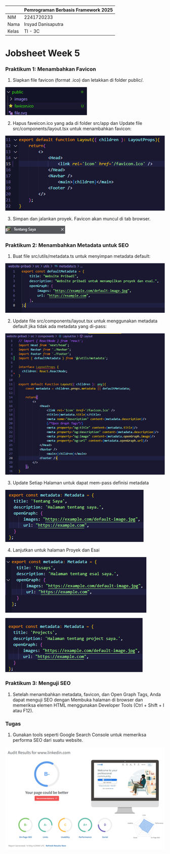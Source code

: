 |       | Pemrograman Berbasis Framework 2025 |
| ----- | ----------------------------------- |
| NIM   | 2241720233                          |
| Nama  | Irsyad Danisaputra                  |
| Kelas | TI - 3C                             |

# Jobsheet Week 5

### Praktikum 1: Menambahkan Favicon

1. Siapkan file favicon (format .ico) dan letakkan di folder public/.

![Screenshot](assets-report/11.png)

2. Hapus faveicon.ico yang ada di folder src/app dan Update file src/components/layout.tsx untuk menambahkan favicon:

![Screenshot](assets-report/12.png)

3. Simpan dan jalankan proyek. Favicon akan muncul di tab browser.

![Screenshot](assets-report/13.png)

### Praktikum 2: Menambahkan Metadata untuk SEO

1. Buat file src/utils/metadata.ts untuk menyimpan metadata default:

![Screenshot](assets-report/21.png)

2. Update file src/components/layout.tsx untuk menggunakan metadata default jika tidak ada metadata yang di-pass:

![Screenshot](assets-report/22.png)

3. Update Setiap Halaman untuk dapat mem-pass definisi metadata

![Screenshot](assets-report/23.png)

4. Lanjutkan untuk halaman Proyek dan Esai

![Screenshot](assets-report/24a.png)

![Screenshot](assets-report/24b.png)

### Praktikum 3: Menguji SEO

1. Setelah menambahkan metadata, favicon, dan Open Graph Tags, Anda dapat menguji SEO dengan Membuka halaman di browser dan memeriksa elemen HTML menggunakan Developer Tools (Ctrl + Shift + I atau F12).

### Tugas

1. Gunakan tools seperti Google Search Console untuk memeriksa performa SEO dari suatu website.

![Screenshot](assets-report/t.png)
